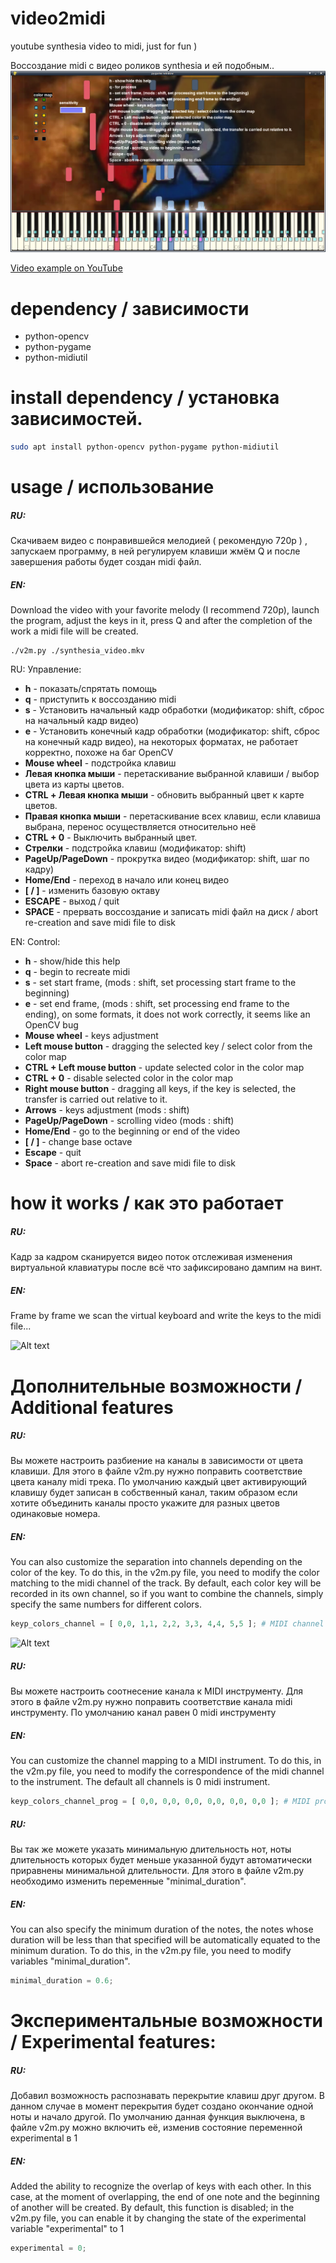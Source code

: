 # video2midi
youtube synthesia video to midi, just for fun )

Воссоздание midi с видео роликов synthesia и ей подобным..
![Alt text](docs/mainwindow.png?raw=true "main window")

[Video example on YouTube](https://youtu.be/AY0wME73Z98)

# dependency / зависимости

- python-opencv
- python-pygame
- python-midiutil

# install dependency / установка зависимостей.

```bash
sudo apt install python-opencv python-pygame python-midiutil
```

# usage / использование

##### RU:
 Скачиваем видео с понравившейся мелодией ( рекомендую 720p ) , запускаем программу, в ней регулируем клавиши жмём Q и после завершения работы будет создан midi файл.
 
##### EN:
 Download the video with your favorite melody (I recommend 720p), launch the program, adjust the keys in it, press Q and after the completion of the work a midi file will be created.

  ```
  ./v2m.py ./synthesia_video.mkv
  ```
  RU:
  Управление:
  * **h** - показать/спрятать помощь
  * **q** - приступить к воссозданию midi
  * **s** - Установить начальный кадр обработки (модификатор: shift, сброс на начальный кадр видео)
  * **e** - Установить конечный кадр обработки (модификатор: shift, сброс на конечный кадр видео), на некоторых форматах, не работает корректно, похоже на баг OpenCV
  * **Mouse wheel** - подстройка клавиш
  * **Левая кнопка мыши** - перетаскивание выбранной клавиши / выбор цвета из карты цветов.
  * **CTRL + Левая кнопка мыши** - обновить выбранный цвет к карте цветов.
  * **Правая кнопка мыши** - перетаскивание всех клавиш, если клавиша выбрана, перенос осуществляется относительно неё 
  * **CTRL + 0** - Выключить выбранный цвет.
  * **Стрелки** - подстройка клавиш  (модификатор: shift)
  * **PageUp/PageDown** - прокрутка видео (модификатор: shift, шаг по кадру)
  * **Home/End** - переход в начало или конец видео
  * **[ / ]** - изменить базовую октаву
  * **ESCAPE** - выход / quit
  * **SPACE** - прервать воссоздание и записать midi файл на диск / abort re-creation and save midi file to disk
  
  EN:
  Control:
  * **h** - show/hide this help
  * **q** - begin to recreate midi
  * **s** - set start frame, (mods : shift, set processing start frame to the beginning)
  * **e** - set end frame, (mods : shift, set processing end frame to the ending), on some formats, it does not work correctly, it seems like an OpenCV bug
  * **Mouse wheel** - keys adjustment
  * **Left mouse button** - dragging the selected key / select color from the color map
  * **CTRL + Left mouse button** - update selected color in the color map
  * **CTRL + 0** - disable selected color in the color map
  * **Right mouse button** - dragging all keys, if the key is selected, the transfer is carried out relative to it.
  * **Arrows** - keys adjustment (mods : shift)
  * **PageUp/PageDown** - scrolling video (mods : shift)
  * **Home/End** - go to the beginning or end of the video
  * **[ / ]** - change base octave
  * **Escape** - quit
  * **Space** - abort re-creation and save midi file to disk

  
# how it works / как это работает

##### RU:
Кадр за кадром сканируется видео поток отслеживая изменения виртуальной клавиатуры после всё что зафиксировано дампим на винт.

##### EN:
Frame by frame we scan the virtual keyboard and write the keys to the midi file...

![Alt text](docs/frame47.jpg?raw=true "input from image")

# Дополнительные возможности / Additional features

##### RU:
Вы можете настроить разбиение на каналы в зависимости от цвета клавиши. Для этого в файле v2m.py нужно поправить соответствие цвета каналу midi трека. 
По умолчанию каждый цвет активирующий клавишу будет записан в собственный канал, таким образом если хотите объединить каналы просто укажите для разных цветов одинаковые номера.

##### EN:
You can also customize the separation into channels depending on the color of the key. To do this, in the v2m.py file, you need to modify the color matching to the midi channel of the track.
By default, each color key will be recorded in its own channel, so if you want to combine the channels, simply specify the same numbers for different colors.

```python
keyp_colors_channel = [ 0,0, 1,1, 2,2, 3,3, 4,4, 5,5 ]; # MIDI channel per color
```

![Alt text](docs/multichannel.png?raw=true "multi channel midi export")

##### RU:
Вы можете настроить соотнесение канала к MIDI инструменту. Для этого в файле v2m.py нужно поправить соответствие канала midi инструменту. 
По умолчанию канал равен 0 midi инструменту

##### EN:
You can customize the channel mapping to a MIDI instrument. To do this, in the v2m.py file, you need to modify the correspondence of the midi channel to the instrument.
The default all channels is 0 midi instrument.

```python
keyp_colors_channel_prog = [ 0,0, 0,0, 0,0, 0,0, 0,0, 0,0 ]; # MIDI program ID per channel

```

##### RU:
Вы так же можете указать минимальную длительность нот, ноты длительность которых будет меньше указанной будут автоматически приравнены минимальной длительности.
Для этого в файле v2m.py необходимо изменить переменные "minimal_duration".

##### EN:
You can also specify the minimum duration of the notes, the notes whose duration will be less than that specified will be automatically equated to the minimum duration.
To do this, in the v2m.py file, you need to modify variables "minimal_duration".

```python
minimal_duration = 0.6;
```

# Экспериментальные возможности / Experimental features:

##### RU:
Добавил возможность распознавать перекрытие клавиш друг другом. В данном случае в момент перекрытия будет создано окончание одной ноты и начало другой. По умолчанию данная функция выключена, в файле v2m.py можно включить её, изменив состояние переменной experimental в 1

##### EN:
Added the ability to recognize the overlap of keys with each other. In this case, at the moment of overlapping, the end of one note and the beginning of another will be created. By default, this function is disabled; in the v2m.py file, you can enable it by changing the state of the experimental variable "experimental" to 1

```python
experimental = 0;
```
